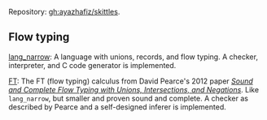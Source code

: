 Repository: [gh:ayazhafiz/skittles](https://github.com/ayazhafiz/skittles).

## Flow typing

[lang_narrow](https://ayazhafiz.com/lang_narrow): A language with unions,
records, and flow typing. A checker, interpreter, and C code generator is
implemented.

[FT](./ft/www/index.html): The FT (flow typing) calculus from David
Pearce's 2012 paper [_Sound and Complete Flow Typing with Unions,
Intersections, and Negations_](https://ecs.wgtn.ac.nz/foswiki/pub/Main/TechnicalReportSeries/ECSTR12-20.pdf).
Like `lang_narrow`, but smaller and proven sound and complete. A checker as
described by Pearce and a self-designed inferer is implemented.
